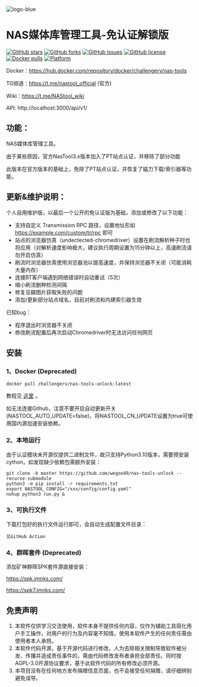 ![logo-blue](https://user-images.githubusercontent.com/51039935/197520391-f35db354-6071-4c12-86ea-fc450f04bc85.png)
# NAS媒体库管理工具-免认证解锁版

[![GitHub stars](https://img.shields.io/github/stars/NAStool/nas-tools?style=plastic)](https://github.com/NAStool/nas-tools/stargazers)
[![GitHub forks](https://img.shields.io/github/forks/NAStool/nas-tools?style=plastic)](https://github.com/NAStool/nas-tools/network/members)
[![GitHub issues](https://img.shields.io/github/issues/NAStool/nas-tools?style=plastic)](https://github.com/NAStool/nas-tools/issues)
[![GitHub license](https://img.shields.io/github/license/NAStool/nas-tools?style=plastic)](https://github.com/NAStool/nas-tools/blob/master/LICENSE.md)
[![Docker pulls](https://img.shields.io/docker/pulls/jxxghp/nas-tools?style=plastic)](https://hub.docker.com/r/jxxghp/nas-tools)
[![Platform](https://img.shields.io/badge/platform-amd64/arm64-pink?style=plastic)](https://hub.docker.com/r/jxxghp/nas-tools)


Docker：https://hub.docker.com/repository/docker/challengerv/nas-tools

TG频道：https://t.me/nastool_official (官方)

Wiki：https://t.me/NAStool_wiki

API: http://localhost:3000/api/v1/


## 功能：

NAS媒体库管理工具。

由于某些原因，官方NasTool3.x版本加入了PT站点认证，并移除了部分功能

此版本在官方版本的基础上，免除了PT站点认证，并恢复了磁力下载/索引器等功能。

## 更新&维护说明：

个人自用维护版，以最后一个公开的免认证版为基础，添加或修改了以下功能：

+ 支持自定义 Transmission RPC 路径，设置地址形如 https://example.com/custom/tr/rpc 即可
+ 站点的浏览器仿真（undectected-chromedriver）设置在刷流解析种子时也将应用（对解析速度影响极大，建议执行周期设置为15分钟以上，高速刷流请勿开启仿真）
+ 刷流时浏览器仿真使用浏览器池以提高速度，并保持浏览器不关闭（可能消耗大量内存）
+ 连接BT客户端遇到网络错误时自动重试（5次）
+ 缩小刷流删种检测间隔
+ 修复豆瓣图片获取失败的问题
+ 添加/更新部分站点域名，目前对刷流和内建索引器生效

已知bug：
+ 程序退出时浏览器不关闭
+ 修改刷流配置后再次启动Chromedriver时无法访问任何网页

## 安装
### 1、Docker (**Deprecated**)
```
docker pull challengerv/nas-tools-unlock:latest
```
教程见 [这里](docker/readme.md) 。

如无法连接Github，注意不要开启自动更新开关(NASTOOL_AUTO_UPDATE=false)，将NASTOOL_CN_UPDATE设置为true可使用国内源加速安装依赖。

### 2、本地运行
由于认证模块未开源仅提供二进制文件，故只支持Python3.10版本，需要预安装cython，如发现缺少依赖包需额外安装：
```
git clone -b master https://github.com/wegood9/nas-tools-unlock --recurse-submodule 
python3 -m pip install -r requirements.txt
export NASTOOL_CONFIG="/xxx/config/config.yaml"
nohup python3 run.py & 
```

### 3、可执行文件
下载打包好的执行文件运行即可，会自动生成配置文件目录：

```见GitHub Action```

### 4、群晖套件 (**Deprecated**)
添加矿神群晖SPK套件源直接安装：

https://spk.imnks.com/

https://spk7.imnks.com/

## 免责声明
1) 本软件仅供学习交流使用，软件本身不提供任何内容，仅作为辅助工具简化用户手工操作，对用户的行为及内容毫不知情，使用本软件产生的任何责任需由使用者本人承担。
2) 本软件代码开源，基于开源代码进行修改，人为去除相关限制导致软件被分发、传播并造成责任事件的，需由代码修改发布者承担全部责任。同时按AGPL-3.0开源协议要求，基于此软件代码的所有修改必须开源。
3) 本项目没有在任何地方发布捐赠信息页面，也不会接受任何捐赠，请仔细辨别避免误导。